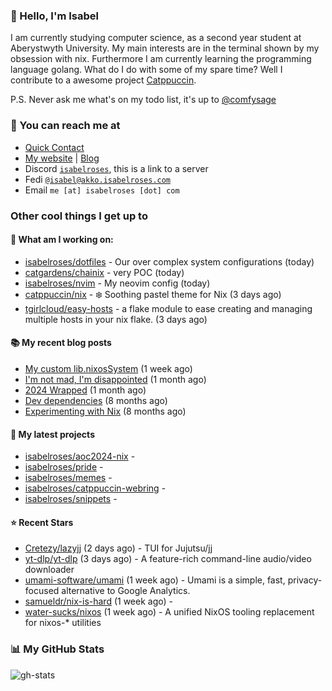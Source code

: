 ### 👋 Hello, I'm Isabel

I am currently studying computer science, as a second year student at Aberystwyth University. My main interests are in the terminal shown by my obsession with nix. Furthermore I am currently learning the programming language golang.
What do I do with some of my spare time? Well I contribute to a awesome project [Catppuccin](https://github.com/catppuccin/catppuccin).

P.S. Never ask me what's on my todo list, it's up to [@comfysage](https://github.com/comfysage)

### 📧 You can reach me at

* [Quick Contact](https://isabel.contact)
* [My website](https://isabelroses.com) | [Blog](https://isabelroses.com/blog)
* Discord [`isabelroses`](https://discord.gg/8RVhHeJH3x), this is a link to a server
* Fedi [`@isabel@akko.isabelroses.com`](https://akko.isabelroses.com/isabel)
* Email `me [at] isabelroses [dot] com`

### Other cool things I get up to

#### 👷 What am I working on:


- [isabelroses/dotfiles](https://github.com/isabelroses/dotfiles) - Our over complex system configurations  (today)
- [catgardens/chainix](https://github.com/catgardens/chainix) - very POC (today)
- [isabelroses/nvim](https://github.com/isabelroses/nvim) - My neovim config (today)
- [catppuccin/nix](https://github.com/catppuccin/nix) - ❄️ Soothing pastel theme for Nix (3 days ago)
- [tgirlcloud/easy-hosts](https://github.com/tgirlcloud/easy-hosts) - a flake module to ease creating and managing multiple hosts in your nix flake. (3 days ago)

#### 📚 My recent blog posts

- [My custom lib.nixosSystem](https://isabelroses.com/blog/custom-lib-nixossystem-11) (1 week ago)
- [I&#39;m not mad, I&#39;m disappointed](https://isabelroses.com/blog/im-not-mad-im-disappointed-10) (1 month ago)
- [2024 Wrapped](https://isabelroses.com/blog/2024-wrapped-9) (1 month ago)
- [Dev dependencies](https://isabelroses.com/blog/nix-shells-8) (8 months ago)
- [Experimenting with Nix](https://isabelroses.com/blog/experimenting-with-nix-7) (8 months ago)

#### 🌱 My latest projects

- [isabelroses/aoc2024-nix](https://github.com/isabelroses/aoc2024-nix) - 
- [isabelroses/pride](https://github.com/isabelroses/pride) - 
- [isabelroses/memes](https://github.com/isabelroses/memes) - 
- [isabelroses/catppuccin-webring](https://github.com/isabelroses/catppuccin-webring) - 
- [isabelroses/snippets](https://github.com/isabelroses/snippets) - 

#### ⭐ Recent Stars

- [Cretezy/lazyjj](https://github.com/Cretezy/lazyjj) (2 days ago) - TUI for Jujutsu/jj
- [yt-dlp/yt-dlp](https://github.com/yt-dlp/yt-dlp) (3 days ago) - A feature-rich command-line audio/video downloader
- [umami-software/umami](https://github.com/umami-software/umami) (1 week ago) - Umami is a simple, fast, privacy-focused alternative to Google Analytics.
- [samueldr/nix-is-hard](https://github.com/samueldr/nix-is-hard) (1 week ago) - 
- [water-sucks/nixos](https://github.com/water-sucks/nixos) (1 week ago) - A unified NixOS tooling replacement for nixos-* utilities


### 📊 My GitHub Stats

![gh-stats](https://github-readme-stats-one-bice.vercel.app/api?username=isabelroses&include_all_commits=true&show_icons=true&bg_color=1e1e2e&text_color=cdd6f4&icon_color=cba6f7&title_color=94e2d5&border_color=313244&role=OWNER,ORGANIZATION_MEMBER)


